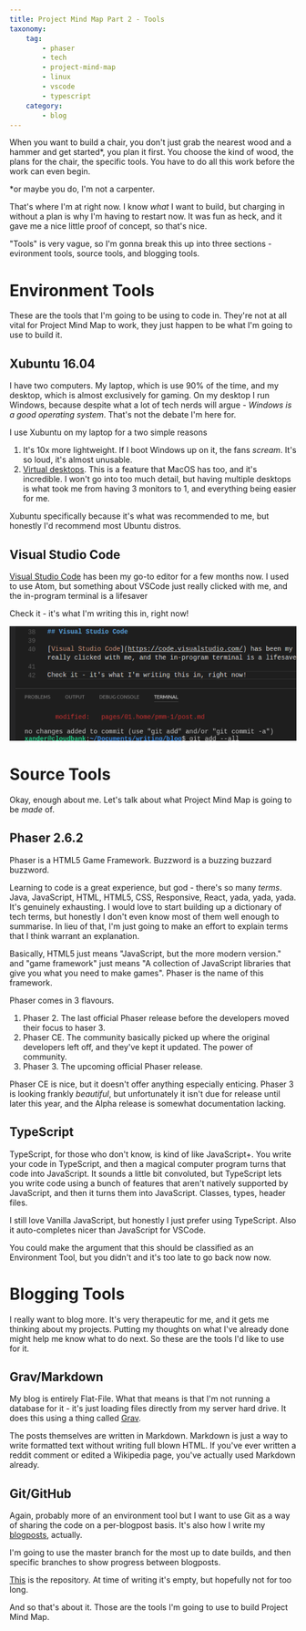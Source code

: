 ```yaml
---
title: Project Mind Map Part 2 - Tools
taxonomy:
    tag:
        - phaser
        - tech
        - project-mind-map
        - linux
        - vscode
        - typescript
    category:
        - blog
---
```


When you want to build a chair, you don't just grab the nearest wood and a hammer and get started*, you plan it first. You choose the kind of wood, the plans for the chair, the specific tools. You have to do all this work before the work can even begin.

*or maybe you do, I'm not a carpenter.

That's where I'm at right now. I know *what* I want to build, but charging in without a plan is why I'm having to restart now. It was fun as heck, and it gave me a nice little proof of concept, so that's nice.

"Tools" is very vague, so I'm gonna break this up into three sections - evironment tools, source tools, and blogging tools.

# Environment Tools

These are the tools that I'm going to be using to code in. They're not at all vital for Project Mind Map to work, they just happen to be what I'm going to use to build it.

## Xubuntu 16.04

I have two computers. My laptop, which is use 90% of the time, and my desktop, which is almost exclusively for gaming. On my desktop I run Windows, because despite what a lot of tech nerds will argue - *Windows is a good operating system*. That's not the debate I'm here for.

I use Xubuntu on my laptop for a two simple reasons

1. It's 10x more lightweight. If I boot Windows up on it, the fans *scream*. It's so loud, it's almost unusable.
2. [Virtual desktops](https://en.wikipedia.org/wiki/Virtual_desktop). This is a feature that MacOS has too, and it's incredible. I won't go into too much detail, but having multiple desktops is what took me from having 3 monitors to 1, and everything being easier for me.

Xubuntu specifically because it's what was recommended to me, but honestly I'd recommend most Ubuntu distros.

## Visual Studio Code

[Visual Studio Code](https://code.visualstudio.com/) has been my go-to editor for a few months now. I used to use Atom, but something about VSCode just really clicked with me, and the in-program terminal is a lifesaver

Check it - it's what I'm writing this in, right now!

![VSCode](vscode.png)

# Source Tools

Okay, enough about me. Let's talk about what Project Mind Map is going to be *made* of.

## Phaser 2.6.2

Phaser is a HTML5 Game Framework. Buzzword is a buzzing buzzard buzzword.

Learning to code is a great experience, but god - there's so many *terms*. Java, JavaScript, HTML, HTML5, CSS, Responsive, React, yada, yada, yada. It's genuinely exhausting. I would love to start building up a dictionary of tech terms, but honestly I don't even know most of them well enough to summarise. In lieu of that, I'm just going to make an effort to explain terms that I think warrant an explanation.

Basically, HTML5 just means "JavaScript, but the more modern version." and "game framework" just means "A collection of JavaScript libraries that give you what you need to make games". Phaser is the name of this framework.

Phaser comes in 3 flavours.

1. Phaser 2. The last official Phaser release before the developers moved their focus to haser 3.
2. Phaser CE. The community basically picked up where the original developers left off, and they've kept it updated. The power of community.
3. Phaser 3. The upcoming official Phaser release.

Phaser CE is nice, but it doesn't offer anything especially enticing. Phaser 3 is looking frankly *beautiful*, but unfortunately it isn't due for release until later this year, and the Alpha release is somewhat documentation lacking.

## TypeScript

TypeScript, for those who don't know, is kind of like JavaScript+. You write your code in TypeScript, and then a magical computer program turns that code into JavaScript. It sounds a little bit convoluted, but TypeScript lets you write code using a bunch of features that aren't natively supported by JavaScript, and then it turns them into JavaScript. Classes, types, header files.

I still love Vanilla JavaScript, but honestly I just prefer using TypeScript. Also it auto-completes nicer than JavaScript for VSCode.

You could make the argument that this should be classified as an Environment Tool, but you didn't and it's too late to go back now now.

# Blogging Tools

I really want to blog more. It's very therapeutic for me, and it gets me thinking about my projects. Putting my thoughts on what I've already done might help me know what to do next. So these are the tools I'd like to use for it.

## Grav/Markdown

My blog is entirely Flat-File. What that means is that I'm not running a database for it - it's just loading files directly from my server hard drive. It does this using a thing called [Grav](https://getgrav.org/).

The posts themselves are written in Markdown. Markdown is just a way to write formatted text without writing full blown HTML. If you've ever written a reddit comment or edited a Wikipedia page, you've actually used Markdown already. 

## Git/GitHub

Again, probably more of an environment tool but I want to use Git as a way of sharing the code on a per-blogpost basis. It's also how I write my [blogposts](https://github.com/WilliamHayward/blog), actually.

I'm going to use the master branch for the most up to date builds, and then specific branches to show progress between blogposts.

[This](https://github.com/WilliamHayward/project-mind-map) is the repository. At time of writing it's empty, but hopefully not for too long.

And so that's about it. Those are the tools I'm going to use to build Project Mind Map.